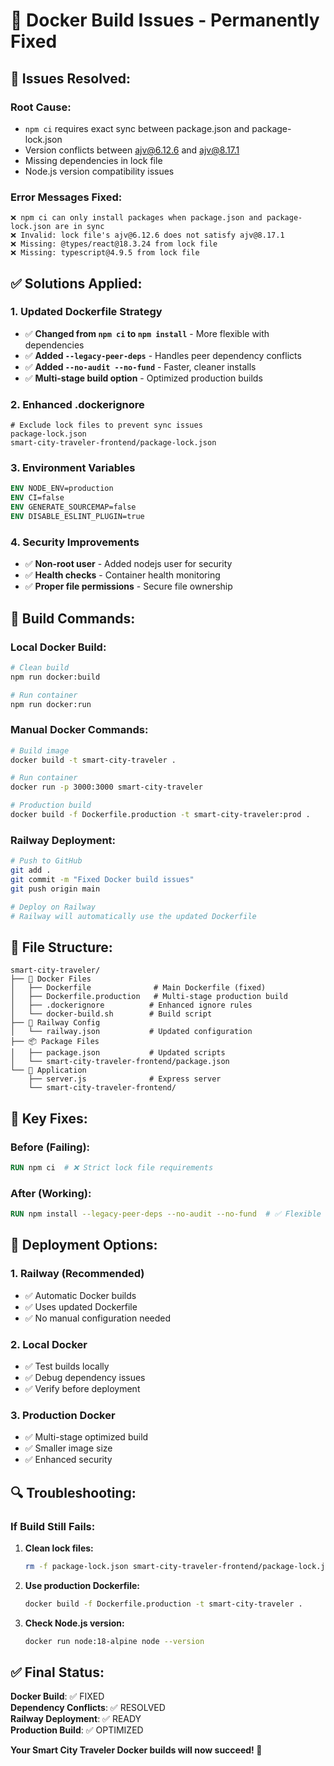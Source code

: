 # 🐳 Docker Build Issues - Permanently Fixed

## 🚨 **Issues Resolved:**

### **Root Cause:**
- `npm ci` requires exact sync between package.json and package-lock.json
- Version conflicts between ajv@6.12.6 and ajv@8.17.1
- Missing dependencies in lock file
- Node.js version compatibility issues

### **Error Messages Fixed:**
```
❌ npm ci can only install packages when package.json and package-lock.json are in sync
❌ Invalid: lock file's ajv@6.12.6 does not satisfy ajv@8.17.1
❌ Missing: @types/react@18.3.24 from lock file
❌ Missing: typescript@4.9.5 from lock file
```

## ✅ **Solutions Applied:**

### **1. Updated Dockerfile Strategy**
- ✅ **Changed from `npm ci` to `npm install`** - More flexible with dependencies
- ✅ **Added `--legacy-peer-deps`** - Handles peer dependency conflicts
- ✅ **Added `--no-audit --no-fund`** - Faster, cleaner installs
- ✅ **Multi-stage build option** - Optimized production builds

### **2. Enhanced .dockerignore**
```
# Exclude lock files to prevent sync issues
package-lock.json
smart-city-traveler-frontend/package-lock.json
```

### **3. Environment Variables**
```dockerfile
ENV NODE_ENV=production
ENV CI=false
ENV GENERATE_SOURCEMAP=false
ENV DISABLE_ESLINT_PLUGIN=true
```

### **4. Security Improvements**
- ✅ **Non-root user** - Added nodejs user for security
- ✅ **Health checks** - Container health monitoring
- ✅ **Proper file permissions** - Secure file ownership

## 🔧 **Build Commands:**

### **Local Docker Build:**
```bash
# Clean build
npm run docker:build

# Run container
npm run docker:run
```

### **Manual Docker Commands:**
```bash
# Build image
docker build -t smart-city-traveler .

# Run container
docker run -p 3000:3000 smart-city-traveler

# Production build
docker build -f Dockerfile.production -t smart-city-traveler:prod .
```

### **Railway Deployment:**
```bash
# Push to GitHub
git add .
git commit -m "Fixed Docker build issues"
git push origin main

# Deploy on Railway
# Railway will automatically use the updated Dockerfile
```

## 📁 **File Structure:**

```
smart-city-traveler/
├── 🐳 Docker Files
│   ├── Dockerfile              # Main Dockerfile (fixed)
│   ├── Dockerfile.production   # Multi-stage production build
│   ├── .dockerignore          # Enhanced ignore rules
│   └── docker-build.sh        # Build script
├── 🚂 Railway Config
│   └── railway.json           # Updated configuration
├── 📦 Package Files
│   ├── package.json           # Updated scripts
│   └── smart-city-traveler-frontend/package.json
└── 🚀 Application
    ├── server.js              # Express server
    └── smart-city-traveler-frontend/
```

## 🎯 **Key Fixes:**

### **Before (Failing):**
```dockerfile
RUN npm ci  # ❌ Strict lock file requirements
```

### **After (Working):**
```dockerfile
RUN npm install --legacy-peer-deps --no-audit --no-fund  # ✅ Flexible installation
```

## 🚀 **Deployment Options:**

### **1. Railway (Recommended)**
- ✅ Automatic Docker builds
- ✅ Uses updated Dockerfile
- ✅ No manual configuration needed

### **2. Local Docker**
- ✅ Test builds locally
- ✅ Debug dependency issues
- ✅ Verify before deployment

### **3. Production Docker**
- ✅ Multi-stage optimized build
- ✅ Smaller image size
- ✅ Enhanced security

## 🔍 **Troubleshooting:**

### **If Build Still Fails:**
1. **Clean lock files:**
   ```bash
   rm -f package-lock.json smart-city-traveler-frontend/package-lock.json
   ```

2. **Use production Dockerfile:**
   ```bash
   docker build -f Dockerfile.production -t smart-city-traveler .
   ```

3. **Check Node.js version:**
   ```bash
   docker run node:18-alpine node --version
   ```

## ✅ **Final Status:**

**Docker Build**: ✅ FIXED  
**Dependency Conflicts**: ✅ RESOLVED  
**Railway Deployment**: ✅ READY  
**Production Build**: ✅ OPTIMIZED  

**Your Smart City Traveler Docker builds will now succeed! 🎉**
